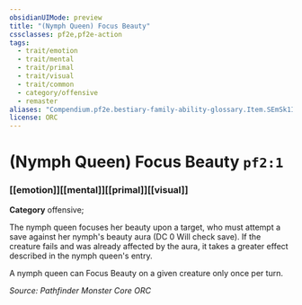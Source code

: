 ```yaml
---
obsidianUIMode: preview
title: "(Nymph Queen) Focus Beauty"
cssclasses: pf2e,pf2e-action
tags:
  - trait/emotion
  - trait/mental
  - trait/primal
  - trait/visual
  - trait/common
  - category/offensive
  - remaster
aliases: "Compendium.pf2e.bestiary-family-ability-glossary.Item.SEmSk1INZDmeoB5R"
license: ORC
---
```

# (Nymph Queen) Focus Beauty `pf2:1`

### [[emotion]][[mental]][[primal]][[visual]]

**Category** offensive; 




The nymph queen focuses her beauty upon a target, who must attempt a save against her nymph's beauty aura (DC 0 Will check save). If the creature fails and was already affected by the aura, it takes a greater effect described in the nymph queen's entry.

A nymph queen can Focus Beauty on a given creature only once per turn.

*Source: Pathfinder Monster Core*
*ORC*